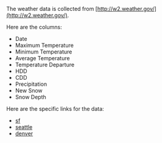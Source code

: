 The weather data is collected from [http://w2.weather.gov/](http://w2.weather.gov/).

Here are the columns:
* Date
* Maximum Temperature
* Minimum Temperature
* Average Temperature
* Temperature Departure
* HDD
* CDD
* Precipitation
* New Snow
* Snow Depth

Here are the specific links for the data:
* [sf](http://w2.weather.gov/climate/xmacis.php?wfo=mtr)
* [seattle](http://w2.weather.gov/climate/xmacis.php?wfo=sew)
* [denver](http://w2.weather.gov/climate/xmacis.php?wfo=bou)

